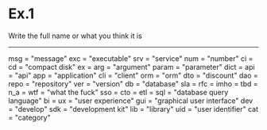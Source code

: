 # Ex.1 

Write the full name or what you think it is

----

msg = "message"
exc = "executable"
srv = "service"
num = "number"
ci =
cd = "compact disk"
ex = 
arg = "argument"
param = "parameter"
dict = 
api = "api"
app = "application"
cli = "client"
orm = "orm"
dto = "discount"
dao =
repo = "repository"
ver = "version"
db = "database"
sla =
rfc =
imho =
tbd =
n_a =
wtf = "what the fuck"
sso =
cto =
etl =
sql = "database query language"
bi =
ux = "user experience"
gui = "graphical user interface"
dev = "develop"
sdk = "development kit"
lib = "library"
uid = "user identifier"
cat = "category"

